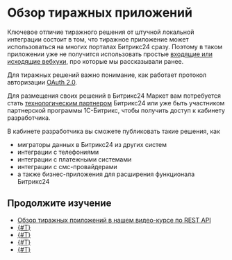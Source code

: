 # Обзор тиражных приложений

Ключевое отличие тиражного решения от штучной локальной интеграции состоит в том, что тиражное приложение может использоваться на многих порталах Битрикс24 сразу. Поэтому в таком приложении уже не получится использовать простые [входящие или исходящие вебхуки](../local-integrations/local-webhooks.md), про которые мы рассказывали ранее.

Для тиражных решений важно понимание, как работает протокол авторизации [OAuth 2.0](../api-reference/oauth/).

Для размещения своих решений в Битрикс24 Маркет вам потребуется стать [технологическим партнером](technology-partnership.md) Битрикс24 или уже быть участником партнерской программы 1С-Битрикс, чтобы получить доступ к кабинету разработчика.

В кабинете разработчика вы сможете публиковать такие решения, как

- миграторы данных в Битрикс24 из других систем
- интеграции с телефониями
- интеграции с платежными системами
- интеграции с смс-провайдерами
- а также бизнес-приложения для расширения функционала Битрикс24

## Продолжите изучение

- [Обзор тиражных приложений в нашем видео-курсе по REST API](https://dev.1c-bitrix.ru/learning/course/index.php?COURSE_ID=266&LESSON_ID=25590&LESSON_PATH=25398.25506.25530.25590)
- [{#T}](technology-partnership.md)
- [{#T}](preparing-to-publish/how-to-add-app.md)
- [{#T}](monetization/index.md)
- [{#T}](promoting-and-analytics/index.md)
